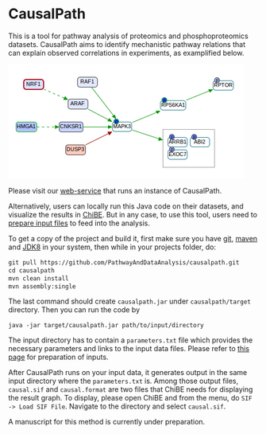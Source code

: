 # CausalPath
This is a tool for pathway analysis of proteomics and phosphoproteomics datasets. CausalPath aims to identify mechanistic pathway relations that can explain observed correlations in experiments, as examplified below.

![CausalPath sample output](wiki/sample.png "Identifying the reasons for the downregulation of MAPK3 and its downstream effects.")

Please visit our [web-service](http://104.198.75.85:3001/) that runs an instance of CausalPath.

Alternatively, users can locally run this Java code on their datasets, and visualize the results in [ChiBE](https://github.com/PathwayCommons/chibe). But in any case, to use this tool, users need to [prepare input files](wiki/InputFormat.md) to feed into the analysis.

To get a copy of the project and build it, first make sure you have [git](https://git-scm.com/downloads), [maven](https://maven.apache.org/download.cgi) and [JDK8](http://www.oracle.com/technetwork/java/javase/downloads/jdk8-downloads-2133151.html) in your system, then while in your projects folder, do:
```
git pull https://github.com/PathwayAndDataAnalysis/causalpath.git
cd causalpath
mvn clean install
mvn assembly:single
```
The last command should create `causalpath.jar` under `causalpath/target` directory. Then you can run the code by
```
java -jar target/causalpath.jar path/to/input/directory
```
The input directory has to contain a `parameters.txt` file which provides the necessary parameters and links to the input data files. Please refer to [this page](todo) for preparation of inputs.

After CausalPath runs on your input data, it generates output in the same input directory where the `parameters.txt` is. Among those output files, `causal.sif` and `causal.format` are two files that ChiBE needs for displaying the result graph. To display, please open ChiBE and from the menu, do `SIF -> Load SIF File`. Navigate to the directory and select `causal.sif`. 

A manuscript for this method is currently under preparation.
